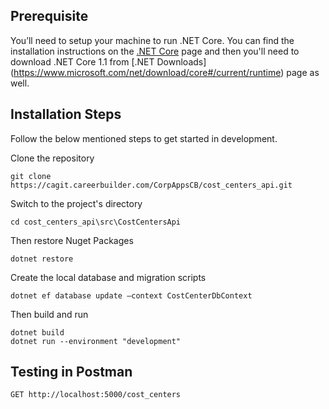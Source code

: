 ## Prerequisite
You’ll need to setup your machine to run .NET Core. You can find the installation instructions on the [.NET Core](https://www.microsoft.com/net/core) page and then you'll need to download .NET Core 1.1 from [.NET Downloads] (https://www.microsoft.com/net/download/core#/current/runtime) page as well.

## Installation Steps
Follow the below mentioned steps to get started in development.

Clone the repository

    git clone https://cagit.careerbuilder.com/CorpAppsCB/cost_centers_api.git

Switch to the project's directory

    cd cost_centers_api\src\CostCentersApi

Then restore Nuget Packages

    dotnet restore

Create the local database and migration scripts

    dotnet ef database update –context CostCenterDbContext

Then build and run

    dotnet build
    dotnet run --environment "development"
    
## Testing in Postman

```http
GET http://localhost:5000/cost_centers
```
